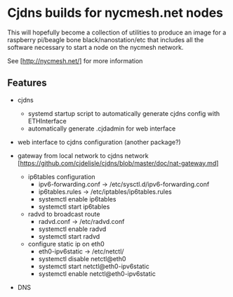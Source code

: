 Cjdns builds for nycmesh.net nodes
==================================

This will hopefully become a collection of utilities to produce an image for a raspberry pi/beagle bone black/nanostation/etc that includes all the software necessary to start a node on the nycmesh network.

See [http://nycmesh.net/] for more information


Features
--------

* cjdns
    * systemd startup script to automatically generate cjdns config with ETHInterface
    * automatically generate .cjdadmin for web interface
* web interface to cjdns configuration (another package?)
* gateway from local network to cjdns network [https://github.com/cjdelisle/cjdns/blob/master/doc/nat-gateway.md]
    * ip6tables configuration
        * ipv6-forwarding.conf -> /etc/sysctl.d/ipv6-forwarding.conf
        * ip6tables.rules -> /etc/iptables/ip6tables.rules
        * systemctl enable ip6tables
        * systemctl start ip6tables
    * radvd to broadcast route
        * radvd.conf -> /etc/radvd.conf
        * systemctl enable radvd
        * systemctl start radvd
    * configure static ip on eth0
        * eth0-ipv6static -> /etc/netctl/
        * systemctl disable netctl@eth0
        * systemctl start netctl@eth0-ipv6static
        * systemctl enable netctl@eth0-ipv6static

* DNS
